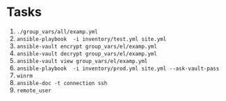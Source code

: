# Tasks

1. `./group_vars/all/examp.yml`
2. `ansible-playbook  -i inventory/test.yml site.yml `
3. `ansible-vault encrypt group_vars/el/examp.yml`
4. `ansible-vault decrypt group_vars/el/examp.yml`
5. `ansible-vault view group_vars/el/examp.yml`
6. `ansible-playbook  -i inventory/prod.yml site.yml --ask-vault-pass`
7. `winrm`
8. `ansible-doc -t connection ssh`
9. `remote_user`
